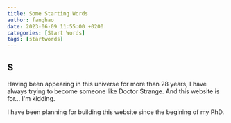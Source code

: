 ```yaml
---
title: Some Starting Words
author: fanghao
date: 2023-06-09 11:55:00 +0200
categories: [Start Words]
tags: [startwords]
---
```

## S
Having been appearing in this universe for more than 28 years, I have always trying to become someone like Doctor Strange. And this website is for... I'm kidding.

I have been planning for building this website since the begining of my PhD.